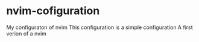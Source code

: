 # nvim-cofiguration
My configuraton of nvim
This configuration is a simple configuration
A first verion of a nvim 
